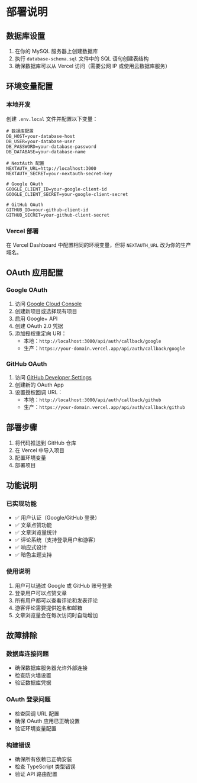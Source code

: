 # 部署说明

## 数据库设置

1. 在你的 MySQL 服务器上创建数据库
2. 执行 `database-schema.sql` 文件中的 SQL 语句创建表结构
3. 确保数据库可以从 Vercel 访问（需要公网 IP 或使用云数据库服务）

## 环境变量配置

### 本地开发
创建 `.env.local` 文件并配置以下变量：

```env
# 数据库配置
DB_HOST=your-database-host
DB_USER=your-database-user
DB_PASSWORD=your-database-password
DB_DATABASE=your-database-name

# NextAuth 配置
NEXTAUTH_URL=http://localhost:3000
NEXTAUTH_SECRET=your-nextauth-secret-key

# Google OAuth
GOOGLE_CLIENT_ID=your-google-client-id
GOOGLE_CLIENT_SECRET=your-google-client-secret

# GitHub OAuth
GITHUB_ID=your-github-client-id
GITHUB_SECRET=your-github-client-secret
```

### Vercel 部署
在 Vercel Dashboard 中配置相同的环境变量，但将 `NEXTAUTH_URL` 改为你的生产域名。

## OAuth 应用配置

### Google OAuth
1. 访问 [Google Cloud Console](https://console.cloud.google.com/)
2. 创建新项目或选择现有项目
3. 启用 Google+ API
4. 创建 OAuth 2.0 凭据
5. 添加授权重定向 URI：
   - 本地：`http://localhost:3000/api/auth/callback/google`
   - 生产：`https://your-domain.vercel.app/api/auth/callback/google`

### GitHub OAuth
1. 访问 [GitHub Developer Settings](https://github.com/settings/developers)
2. 创建新的 OAuth App
3. 设置授权回调 URL：
   - 本地：`http://localhost:3000/api/auth/callback/github`
   - 生产：`https://your-domain.vercel.app/api/auth/callback/github`

## 部署步骤

1. 将代码推送到 GitHub 仓库
2. 在 Vercel 中导入项目
3. 配置环境变量
4. 部署项目

## 功能说明

### 已实现功能
- ✅ 用户认证（Google/GitHub 登录）
- ✅ 文章点赞功能
- ✅ 文章浏览量统计
- ✅ 评论系统（支持登录用户和游客）
- ✅ 响应式设计
- ✅ 暗色主题支持

### 使用说明
1. 用户可以通过 Google 或 GitHub 账号登录
2. 登录用户可以点赞文章
3. 所有用户都可以查看评论和发表评论
4. 游客评论需要提供姓名和邮箱
5. 文章浏览量会在每次访问时自动增加

## 故障排除

### 数据库连接问题
- 确保数据库服务器允许外部连接
- 检查防火墙设置
- 验证数据库凭据

### OAuth 登录问题
- 检查回调 URL 配置
- 确保 OAuth 应用已正确设置
- 验证环境变量配置

### 构建错误
- 确保所有依赖已正确安装
- 检查 TypeScript 类型错误
- 验证 API 路由配置 